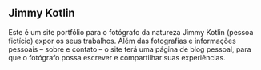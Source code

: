 ## Jimmy Kotlin

Este é um site portfólio para o fotógrafo da natureza Jimmy Kotlin (pessoa fictício) expor os seus trabalhos. Além das fotografias e informações pessoais – sobre e contato – o site terá uma página de blog pessoal, para que o fotógrafo possa escrever e compartilhar suas experiências.

